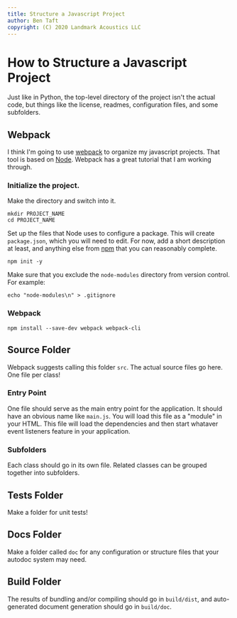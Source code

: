 ```yaml
---
title: Structure a Javascript Project
author: Ben Taft
copyright: (C) 2020 Landmark Acoustics LLC
---
```


# How to Structure a Javascript Project

Just like in Python, the top-level directory of the project isn't the actual
code, but things like the license, readmes, configuration files, and some
subfolders.

## Webpack

I think I'm going to use [webpack](https://webpack.js.org) to organize my
javascript projects. That tool is based on [Node](https://nodejs.org). Webpack
has a great tutorial that I am working through.

### Initialize the project.

Make the directory and switch into it.

```console
mkdir PROJECT_NAME
cd PROJECT_NAME
```

Set up the files that Node uses to configure a package. This will create
``package.json``, which you will need to edit. For now, add a short description
at least, and anything else from [npm][1] that you can reasonably complete.

```console
npm init -y
```

Make sure that you exclude the `node-modules` directory from version control.
For example:

```console
echo "node-modules\n" > .gitignore
```

### Webpack

```console
npm install --save-dev webpack webpack-cli
```

## Source Folder

Webpack suggests calling this folder ``src``. The actual source files go here.
One file per class!

### Entry Point

One file should serve as the main entry point for the application. It should
have an obvious name like ``main.js``. You will load this file as a "module" in
your HTML. This file will load the dependencies and then start whataver event
listeners feature in your application.

### Subfolders

Each class should go in its own file. Related classes can be grouped together
into subfolders.

## Tests Folder

Make a folder for unit tests!

## Docs Folder

Make a folder called ``doc`` for any configuration or structure files that your
autodoc system may need.

## Build Folder

The results of bundling and/or compiling should go in ``build/dist``, and
auto-generated document generation should go in ``build/doc``.

[1]: https://docs.npmjs.com/cli/v6/configuring-npm/package-json
